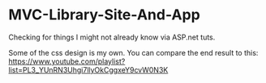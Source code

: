 # MVC-Library-Site-And-App
Checking for things I might not already know via ASP.net tuts.

Some of the css design is my own. You can compare the end result to this: https://www.youtube.com/playlist?list=PL3_YUnRN3Uhgi7llyOkCggxeY9cvW0N3K
